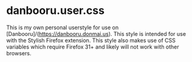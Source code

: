 # danbooru.user.css

This is my own personal userstyle for use on [Danbooru]/(https://danbooru.donmai.us).
This style is intended for use with the Stylish Firefox extension.
This style also makes use of CSS variables which require Firefox 31+ and likely will not work with other browsers.
